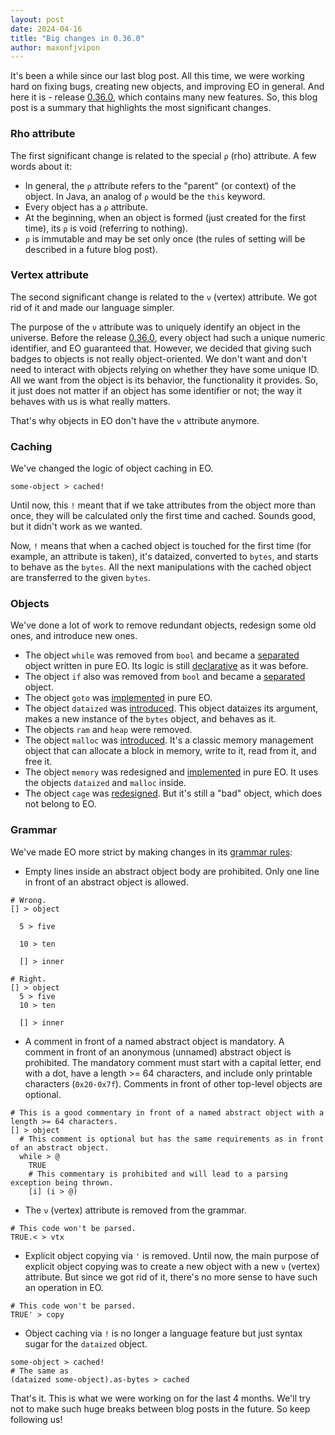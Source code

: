 ```yaml
---
layout: post
date: 2024-04-16
title: "Big changes in 0.36.0"
author: maxonfjvipon
---
```


It's been a while since our last blog post. All this time, we were working hard on fixing bugs,
creating new objects, and improving EO in general. And here it is - release
[0.36.0](https://github.com/objectionary/eo/releases/tag/0.36.0), which contains many new features.
So, this blog post is a summary that highlights the most significant changes.

<!--more-->

### Rho attribute
The first significant change is related to the special `ρ` (rho) attribute. A few words about it:
- In general, the `ρ` attribute refers to the "parent" (or context) of the object. In Java, an
  analog of `ρ` would be the `this` keyword.
- Every object has a `ρ` attribute.
- At the beginning, when an object is formed (just created for the first time), its `ρ` is void (referring to nothing).
- `ρ` is immutable and may be set only once (the rules of setting will be described in a future blog post).

### Vertex attribute
The second significant change is related to the `ν` (vertex) attribute. We got rid of it and made our language simpler.

The purpose of the `ν` attribute was to uniquely identify an object in the universe. Before the
release [0.36.0](https://github.com/objectionary/eo/releases/tag/0.36.0), every object had such a
unique numeric identifier, and EO guaranteed that. However, we decided that giving such badges to
objects is not really object-oriented. We don't want and don't need to interact with objects relying
on whether they have some unique ID. All we want from the object is its behavior, the functionality
it provides. So, it just does not matter if an object has some identifier or not; the way it behaves
with us is what really matters.

That's why objects in EO don't have the `ν` attribute anymore.

### Caching
We've changed the logic of object caching in EO.
```
some-object > cached!
```
Until now, this `!` meant that if we take attributes from the object more than once, they will be
calculated only the first time and cached. Sounds good, but it didn't work as we wanted.

Now, `!` means that when a cached object is touched for the first time (for example, an attribute
is taken), it's dataized, converted to `bytes`, and starts to behave as the `bytes`. All the next
manipulations with the cached object are transferred to the given `bytes`.

### Objects
We've done a lot of work to remove redundant objects, redesign some old ones, and introduce new ones.

- The object `while` was removed from `bool` and became a
  [separated](https://github.com/objectionary/eo/blob/0.36.0/eo-runtime/src/main/eo/org/eolang/while.eo)
  object written in pure EO. Its logic is still
  [declarative](https://news.eo.org/2022-12-22-declarative-while.html) as it was before.
- The object `if` also was removed from `bool` and became a
  [separated](https://github.com/objectionary/eo/blob/0.36.0/eo-runtime/src/main/eo/org/eolang/if.eo) object.
- The object `goto` was
  [implemented](https://github.com/objectionary/eo/blob/0.36.0/eo-runtime/src/main/eo/org/eolang/go.eo) in pure EO.
- The object `dataized` was
  [introduced](https://github.com/objectionary/eo/blob/0.36.0/eo-runtime/src/main/eo/org/eolang/dataized.eo).
   This object dataizes its argument, makes a new instance of the `bytes` object, and behaves as it.
- The objects `ram` and `heap` were removed.
- The object `malloc` was
  [introduced](https://github.com/objectionary/eo/blob/0.36.0/eo-runtime/src/main/eo/org/eolang/malloc.eo).
  It's a classic memory management object that can allocate a block in memory, write to it, read from it, and free it.
- The object `memory` was redesigned and
  [implemented](https://github.com/objectionary/eo/blob/0.36.0/eo-runtime/src/main/eo/org/eolang/memory.eo) in pure EO.
  It uses the objects `dataized` and `malloc` inside.
- The object `cage` was
  [redesigned](https://github.com/objectionary/eo/blob/0.36.0/eo-runtime/src/main/eo/org/eolang/cage.eo).
  But it's still a "bad" object, which does not belong to EO.

### Grammar
We've made EO more strict by making changes in its [grammar rules](https://github.com/objectionary/eo#backus-naur-form):
- Empty lines inside an abstract object body are prohibited. Only one line in front of an abstract object is allowed.

```
# Wrong.
[] > object

  5 > five

  10 > ten

  [] > inner

# Right.
[] > object
  5 > five
  10 > ten

  [] > inner
```
- A comment in front of a named abstract object is mandatory. A comment in front of an anonymous
(unnamed) abstract object is prohibited. The mandatory comment must start with a capital letter,
end with a dot, have a length >= 64 characters, and include only printable characters (`0x20-0x7f`).
Comments in front of other top-level objects are optional.

```
# This is a good commentary in front of a named abstract object with a length >= 64 characters.
[] > object
  # This comment is optional but has the same requirements as in front of an abstract object.
  while > @
    TRUE
    # This commentary is prohibited and will lead to a parsing exception being thrown.
    [i] (i > @)
```
- The `ν` (vertex) attribute is removed from the grammar.

```
# This code won't be parsed.
TRUE.< > vtx
```
- Explicit object copying via `'` is removed. Until now, the main purpose of explicit object copying
was to create a new object with a new `ν` (vertex) attribute. But since we got rid of it, there's
no more sense to have such an operation in EO.

```
# This code won't be parsed.
TRUE' > copy
```
- Object caching via `!` is no longer a language feature but just syntax sugar for the `dataized` object.

```
some-object > cached!
# The same as
(dataized some-object).as-bytes > cached
```
That's it. This is what we were working on for the last 4 months. We'll try not to make such huge
breaks between blog posts in the future. So keep following us!
